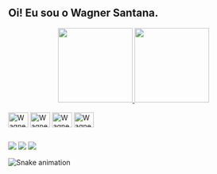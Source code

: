## Oi! Eu sou o Wagner Santana.
<div align="center">
  <a href="https://github.com/WagnerSantana91">
  <img height="150em" src="https://github-readme-stats.vercel.app/api?username=WagnerSantana91&show_icons=true&theme=highcontrast&include_all_commits=true&count_private=true"/>
        <img height="150em" src="https://github-readme-stats.vercel.app/api/top-langs/?username=WagnerSantana91&theme=highcontrast&hide_border=false&&layout=compact"/>
  </a>
</div>
<div style="display: inline_block"><br>
  <img align="center" alt="Wagner-Java" height="30" width="40" src="https://cdn.jsdelivr.net/gh/devicons/devicon/icons/java/java-original.svg">
  <img align="center" alt="Wagner-Spring" height="30" width="40" src="https://cdn.jsdelivr.net/gh/devicons/devicon/icons/spring/spring-original.svg">
  <img align="center" alt="Wagner-Bootstrap" height="30" width="40" src="https://cdn.jsdelivr.net/gh/devicons/devicon/icons/bootstrap/bootstrap-original.svg">
  <img align="center" alt="Wagner-Html" height="30" width="40" src="https://cdn.jsdelivr.net/gh/devicons/devicon/icons/html5/html5-original.svg">
  
</div>
  
  ##
 <div>
 <a href="https://www.linkedin.com/in/wagner-silva-santana-481018259/" target="_blank"><img src="https://img.shields.io/badge/LinkedIn-0077B5?style=for-the-badge&logo=linkedin&logoColor=white" target="_blank"></a>
 <a href="mailto:wssantana1991@gmail.com" target="_blank"><img src="https://img.shields.io/badge/Gmail-D14836?style=for-the-badge&logo=gmail&logoColor=white" target="_blank"></a>
  <a href="https://www.instagram.com/wssantana91/" target="_blank"><img src="https://img.shields.io/badge/Instagram-E4405F?style=for-the-badge&logo=instagram&logoColor=white" target="_blank"></a>
 </div>
  
![Snake animation](https://github.com/WagnerSantana91/WagnerSantana91/blob/output/github-contribution-grid-snake.svg)
